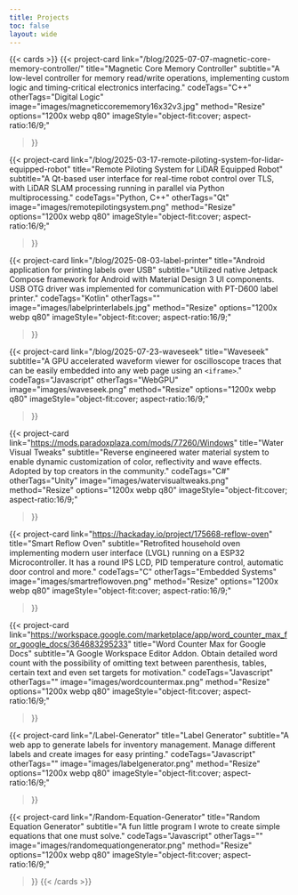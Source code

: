```yaml
---
title: Projects
toc: false
layout: wide
---
```


<div class="mt-4"></div>

{{< cards >}}
  {{< project-card
        link="/blog/2025-07-07-magnetic-core-memory-controller/"
        title="Magnetic Core Memory Controller"
        subtitle="A low-level controller for memory read/write operations, implementing custom logic and timing-critical electronics interfacing."
        codeTags="C++"
        otherTags="Digital Logic"
        image="images/magneticcorememory16x32v3.jpg"
        method="Resize"
        options="1200x webp q80" 
        imageStyle="object-fit:cover; aspect-ratio:16/9;"
  >}}
  
  {{< project-card
        link="/blog/2025-03-17-remote-piloting-system-for-lidar-equipped-robot"
        title="Remote Piloting System for LiDAR Equipped Robot"
        subtitle="A Qt-based user interface for real-time robot control over TLS, with LiDAR SLAM processing running in parallel via Python multiprocessing."
        codeTags="Python, C++"
        otherTags="Qt"
        image="images/remotepilotingsystem.png"
        method="Resize"
        options="1200x webp q80" 
        imageStyle="object-fit:cover; aspect-ratio:16/9;"
  >}}
    
  {{< project-card
        link="/blog/2025-08-03-label-printer"
        title="Android application for printing labels over USB"
        subtitle="Utilized native Jetpack Compose framework for Android with Material Design 3 UI components. USB OTG driver was implemented for communication with PT-D600 label printer."
        codeTags="Kotlin"
        otherTags=""
        image="images/labelprinterlabels.jpg"
        method="Resize"
        options="1200x webp q80" 
        imageStyle="object-fit:cover; aspect-ratio:16/9;"
  >}}

  {{< project-card
        link="/blog/2025-07-23-waveseek"
        title="Waveseek"
        subtitle="A GPU accelerated waveform viewer for oscilloscope traces that can be easily embedded into any web page using an `<iframe>`."
        codeTags="Javascript"
        otherTags="WebGPU"
        image="images/waveseek.png"
        method="Resize"
        options="1200x webp q80" 
        imageStyle="object-fit:cover; aspect-ratio:16/9;"
  >}}
  
  {{< project-card
        link="https://mods.paradoxplaza.com/mods/77260/Windows"
        title="Water Visual Tweaks"
        subtitle="Reverse engineered water material system to enable dynamic customization of color, reflectivity and wave effects. Adopted by top creators in the community."
        codeTags="C#"
        otherTags="Unity"
        image="images/watervisualtweaks.png"
        method="Resize"
        options="1200x webp q80" 
        imageStyle="object-fit:cover; aspect-ratio:16/9;"
  >}}

  {{< project-card
        link="https://hackaday.io/project/175668-reflow-oven"
        title="Smart Reflow Oven"
        subtitle="Retrofited household oven implementing modern user interface (LVGL) running on a ESP32 Microcontroller. It has a round IPS LCD, PID temperature control, automatic door control and more."
        codeTags="C"
        otherTags="Embedded Systems"
        image="images/smartreflowoven.png"
        method="Resize"
        options="1200x webp q80" 
        imageStyle="object-fit:cover; aspect-ratio:16/9;"
  >}}

  {{< project-card
        link="https://workspace.google.com/marketplace/app/word_counter_max_for_google_docs/364683295233"
        title="Word Counter Max for Google Docs"
        subtitle="A Google Workspace Editor Addon. Obtain detailed word count with the possibility of omitting text between parenthesis, tables, certain text and even set targets for motivation."
        codeTags="Javascript"
        otherTags=""
        image="images/wordcountermax.png"
        method="Resize"
        options="1200x webp q80" 
        imageStyle="object-fit:cover; aspect-ratio:16/9;"
  >}}
  
  {{< project-card
        link="/Label-Generator"
        title="Label Generator"
        subtitle="A web app to generate labels for inventory management. Manage different labels and create images for easy printing."
        codeTags="Javascript"
        otherTags=""
        image="images/labelgenerator.png"
        method="Resize"
        options="1200x webp q80" 
        imageStyle="object-fit:cover; aspect-ratio:16/9;"
  >}}

  {{< project-card
        link="/Random-Equation-Generator"
        title="Random Equation Generator"
        subtitle="A fun little program I wrote to create simple equations that one must solve."
        codeTags="Javascript"
        otherTags=""
        image="images/randomequationgenerator.png"
        method="Resize"
        options="1200x webp q80" 
        imageStyle="object-fit:cover; aspect-ratio:16/9;"
  >}}
{{< /cards >}}
